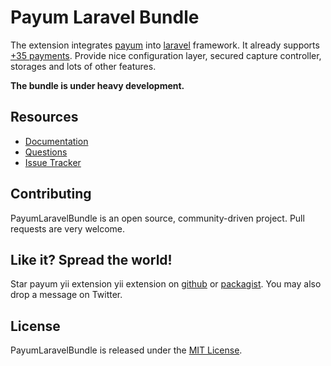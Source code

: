 # Payum Laravel Bundle

The extension integrates [payum](http://payum.forma-dev.com/documentation#Payum) into [laravel](http://laravel.com/) framework.
It already supports [+35 payments](http://payum.forma-dev.com/documentation/Payum/supported-payments).
Provide nice configuration layer, secured capture controller, storages and lots of other features.

**The bundle is under heavy development.**

## Resources

* [Documentation](http://payum.forma-dev.com/documentation#PayumLaravelBundle)
* [Questions](http://stackoverflow.com/questions/tagged/payum)
* [Issue Tracker](https://github.com/Payum/PayumLaravelBundle/issues)

## Contributing

PayumLaravelBundle is an open source, community-driven project. Pull requests are very welcome.

## Like it? Spread the world!

Star payum yii extension yii extension on [github](https://github.com/Payum/PayumLaravelBundle) or [packagist](https://packagist.org/packages/payum/payum-laravel-bundle).
You may also drop a message on Twitter.

## License

PayumLaravelBundle is released under the [MIT License](LICENSE).